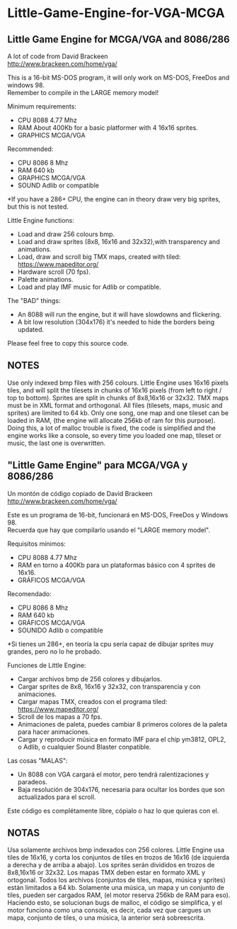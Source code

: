 # Little-Game-Engine-for-VGA-MCGA
Little Game Engine for MCGA/VGA and 8086/286
--------------------------------------------

A lot of code from David Brackeen                                   
http://www.brackeen.com/home/vga/                                     

This is a 16-bit MS-DOS program, it will only work on MS-DOS, FreeDos and windows 98.                     
Remember to compile in the LARGE memory model!                        

Minimum requirements:
- CPU 8088 4.77 Mhz
- RAM About 400Kb for a basic platformer with 4 16x16 sprites.
- GRAPHICS MCGA/VGA

Recommended:
- CPU 8086 8 Mhz
- RAM 640 kb
- GRAPHICS MCGA/VGA
- SOUND Adlib or compatible

*If you have a 286+ CPU, the engine can in theory draw very big sprites, but this is not tested.

Little Engine functions:
- Load and draw 256 colours bmp.
- Load and draw sprites (8x8, 16x16 and 32x32),with transparency and animations.
- Load, draw and scroll big TMX maps, created with tiled: https://www.mapeditor.org/
- Hardware scroll (70 fps).
- Palette animations.
- Load and play IMF music for Adlib or compatible. 

The "BAD" things:
- An 8088 will run the engine, but it will have slowdowns and flickering.
- A bit low resolution (304x176) it's needed to hide the borders being updated.	

Please feel free to copy this source code.
	
NOTES
-----
Use only indexed bmp files with 256 colours.
Little Engine uses 16x16 pixels tiles, and will split the tilesets in chunks of 16x16 pixels (from left to right / top to bottom).
Sprites are split in chunks of 8x8,16x16 or 32x32. 
TMX maps must be in XML format and orthogonal.
All files (tilesets, maps, music and sprites) are limited to 64 kb.
Only one song, one map and one tileset can be loaded in RAM, (the engine will allocate 256kb of ram for this purpose).
Doing this, a lot of malloc trouble is fixed, the code is simplified and the engine works like a console, so every time you loaded
one map, tileset or music, the last one is overwritten.
	
	
"Little Game Engine" para MCGA/VGA y 8086/286
---------------------------------------------

Un montón de código copiado de David Brackeen                                   
http://www.brackeen.com/home/vga/                                     

Este es un programa de 16-bit, funcionará en MS-DOS, FreeDos y Windows 98.                     
Recuerda que hay que compilarlo usando el "LARGE memory model".                        

Requisitos mínimos:
- CPU 8088 4.77 Mhz
- RAM en torno a 400Kb para un plataformas básico con 4 sprites de 16x16.
- GRÁFICOS MCGA/VGA

Recomendado:
- CPU 8086 8 Mhz
- RAM 640 kb
- GRÁFICOS MCGA/VGA
- SOUNIDO Adlib o compatible

*Si tienes un 286+, en teoría la cpu sería capaz de dibujar sprites muy grandes, pero no lo he probado.

Funciones de Little Engine:
- Cargar archivos bmp de 256 colores y dibujarlos.
- Cargar sprites de 8x8, 16x16 y 32x32, con transparencia y con animaciones.
- Cargar mapas TMX, creados con el programa tiled: https://www.mapeditor.org/
- Scroll de los mapas a 70 fps.
- Animaciones de paleta, puedes cambiar 8 primeros colores de la paleta para hacer animaciones.
- Cargar y reproducir música en formato IMF para el chip ym3812, OPL2, o Adlib, o cualquier Sound Blaster conpatible. 

Las cosas "MALAS":
- Un 8088 con VGA cargará el motor, pero tendrá ralentizaciones y paradeos.
- Baja resolución de 304x176, necesaria para ocultar los bordes que son actualizados para el scroll.	

Este código es complétamente libre, cópialo o haz lo que quieras con el.
	

NOTAS
-----
Usa solamente archivos bmp indexados con 256 colores.
Little Engine usa tiles de 16x16, y corta los conjuntos de tiles en trozos de 16x16 (de izquierda a derecha y de arriba a abajo).
Los sprites serán divididos en trozos de 8x8,16x16 or 32x32. 
Los mapas TMX deben estar en formato XML y ortogonal.
Todos los archivos (conjuntos de tiles, mapas, música y sprites) están limitados a 64 kb.
Solamente una música, un mapa y un conjunto de tiles, pueden ser cargados RAM, (el motor reserva 256kb de RAM para eso).
Haciendo esto, se solucionan bugs de malloc, el código se simplifica, y el motor funciona como una consola, es decir, 
cada vez que cargues un mapa, conjunto de tiles, o una música, la anterior será sobreescrita.
	